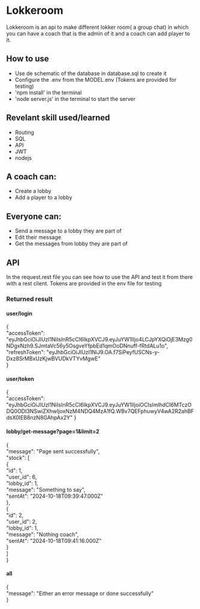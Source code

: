 
# Lokkeroom

Lokkeroom is an api to make different lokker room( a group chat) in which you can have a coach that is the admin of it and a coach can add player to it.

## How to use

- Use de schematic of the database in database.sql to create it
- Configure the .env from the MODEL.env (Tokens are provided for testing)
- 'npm install' in the terminal
- 'node server.js' in the terminal to start the server

## Revelant skill used/learned

- Routing
- SQL
- API
- JWT
- nodejs

## A coach can:  
- Create a lobby  
- Add a player to a lobby

## Everyone can:  
- Send a message to a lobby they are part of
- Edit their message
- Get the messages from lobby they are part of

## API
In the request.rest file you can see how to use the API and test it from there with a rest client.
Tokens are provided in the env file for testing


### Returned result

#### user/login   

{  
  "accessToken": "eyJhbGciOiJIUzI1NiIsInR5cCI6IkpXVCJ9.eyJuYW1lIjo4LCJpYXQiOjE3Mzg0NDgxNzh9.SJmtaVc56y5OsgveYfpbEd1qmOoDNnuff-fRtdALu1o",  
  "refreshToken": "eyJhbGciOiJIUzI1NiJ9.OA.f7SiPeyfUSCNs-y-Dxz8SrMBxUzKjwBVUDkVTYvMgwE"  
}

#### user/token

{  
  "accessToken": "eyJhbGciOiJIUzI1NiIsInR5cCI6IkpXVCJ9.eyJuYW1lIjoiOCIsImlhdCI6MTczODQ0ODI3NSwiZXhwIjoxNzM4NDQ4MzA1fQ.WBv7QEFphuwyV4wA2R2ahBFdsX0IEB8nzN8GAhpAx2Y"
}

#### lobby/get-message?page=1&limit=2

{  
  "message": "Page sent successfully",  
  "stock": [  
    {  
      "id": 1,  
      "user_id": 6,  
      "lobby_id": 1,  
      "message": "Something to say",  
      "sentAt": "2024-10-18T09:39:47.000Z"  
    },  
    {  
    "id": 2,  
      "user_id": 2,  
      "lobby_id": 1,  
      "message": "Nothing coach",  
      "sentAt": "2024-10-18T09:41:16.000Z"  
    }  
  ]  
}

#### all

{  
    "message": "Either an error message or done successfully"   
}